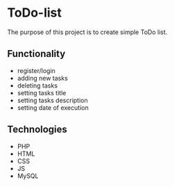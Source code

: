 # ToDo-list
The purpose of this project is to create simple ToDo list.
## Functionality 
* register/login
* adding new tasks
* deleting tasks
* setting tasks title 
* setting tasks description
* setting date of execution
## Technologies
* PHP
* HTML
* CSS
* JS
* MySQL

